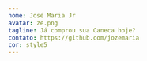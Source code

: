 ```yaml
---
nome: José Maria Jr
avatar: ze.png
tagline: Já comprou sua Caneca hoje?
contato: https://github.com/jozemaria
cor: style5
---
```

